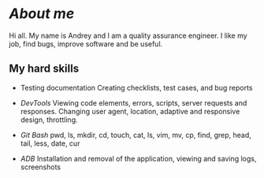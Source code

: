# ***About me***
Hi all. 
My name is Andrey and I am a quality assurance engineer. 
I like my job, find bugs, improve software and be useful.

## **My hard skills**
* Testing documentation
Creating checklists, test cases, and bug reports

* *DevTools*
Viewing code elements, errors, scripts, server requests and
responses. 
Changing user agent, location, adaptive and
responsive design, throttling.

* *Git Bash*
pwd, ls, mkdir, cd, touch, cat, ls, vim, mv, cp, find, grep, head, tail,
less, date, cur

* *ADB*
Installation and removal of the application, viewing and saving
logs, screenshots

<!--
**AndreyM0zhaev/AndreyM0zhaev** is a ✨ _special_ ✨ repository because its `README.md` (this file) appears on your GitHub profile.

Here are some ideas to get you started:

- 🔭 I’m currently working on ...
- 🌱 I’m currently learning ...
- 👯 I’m looking to collaborate on ...
- 🤔 I’m looking for help with ...
- 💬 Ask me about ...
- 📫 How to reach me: ...
- 😄 Pronouns: ...
- ⚡ Fun fact: ...
-->
